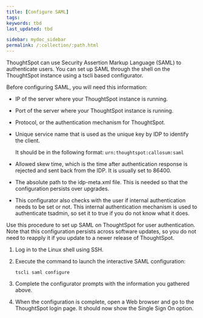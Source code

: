 ```yaml
---
title: [Configure SAML]
tags:
keywords: tbd
last_updated: tbd

sidebar: mydoc_sidebar
permalink: /:collection/:path.html
---
```

ThoughtSpot can use Security Assertion Markup Language \(SAML\) to authenticate users. You can set up SAML through the shell on the ThoughtSpot instance using a tscli based configurator.

Before configuring SAML, you will need this information:

-   IP of the server where your ThoughtSpot instance is running.
-   Port of the server where your ThoughtSpot instance is running.
-   Protocol, or the authentication mechanism for ThoughtSpot.
-   Unique service name that is used as the unique key by IDP to identify the client.

    It should be in the following format: `urn:thoughtspot:callosum:saml`

-   Allowed skew time, which is the time after authentication response is rejected and sent back from the IDP. It is usually set to 86400.
-   The absolute path to the idp-meta.xml file. This is needed so that the configuration persists over upgrades.
-   This configurator also checks with the user if internal authentication needs to be set or not. This internal authentication mechanism is used to authenticate tsadmin, so set it to true if you do not know what it does.

Use this procedure to set up SAML on ThoughtSpot for user authentication. Note that this configuration persists across software updates, so you do not need to reapply it if you update to a newer release of ThoughtSpot.

1. Log in to the Linux shell using SSH.
2. Execute the command to launch the interactive SAML configuration:

    ```
    tscli saml configure
    ```

3. Complete the configurator prompts with the information you gathered above.
4. When the configuration is complete, open a Web browser and go to the ThoughtSpot login page.
   It should now show the Single Sign On option. 
